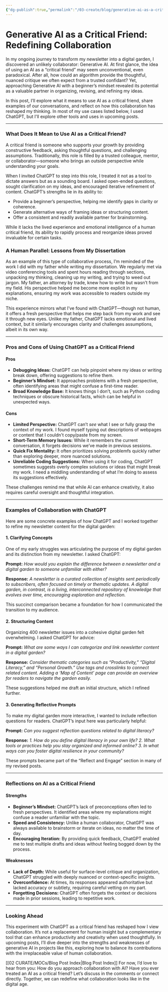 ```yaml
---
{"dg-publish":true,"permalink":"/03-create/blog/generative-ai-as-a-critical-friend-redefining-collaboration/","tags":["ai","generative-ai"]}
---
```


# Generative AI as a Critical Friend: Redefining Collaboration

In my ongoing journey to transform my newsletter into a digital garden, I discovered an unlikely collaborator: Generative AI. At first glance, the idea of using an AI as a “critical friend” may seem unconventional, even paradoxical. After all, how could an algorithm provide the thoughtful, nuanced critique we often expect from a trusted confidant? Yet, approaching Generative AI with a beginner’s mindset revealed its potential as a valuable partner in organizing, revising, and refining my ideas.

In this post, I’ll explore what it means to use AI as a critical friend, share examples of our conversations, and reflect on how this collaboration has reshaped my thinking. In most of my use cases listed below, I used ChatGPT, but I'll explore other tools and uses in upcoming posts. 

---

### **What Does It Mean to Use AI as a Critical Friend?**

A critical friend is someone who supports your growth by providing constructive feedback, asking thoughtful questions, and challenging assumptions. Traditionally, this role is filled by a trusted colleague, mentor, or collaborator—someone who brings an outside perspective while understanding your goals.

When I invited ChatGPT to step into this role, I treated it not as a tool to dictate answers but as a sounding board. I asked open-ended questions, sought clarification on my ideas, and encouraged iterative refinement of content. ChatGPT’s strengths lie in its ability to:

- Provide a beginner’s perspective, helping me identify gaps in clarity or coherence.
- Generate alternative ways of framing ideas or structuring content.
- Offer a consistent and readily available partner for brainstorming.

While it lacks the lived experience and emotional intelligence of a human critical friend, its ability to rapidly process and reorganize ideas proved invaluable for certain tasks.
### **A Human Parallel: Lessons from My Dissertation**

As an example of this type of collaborative process, I’m reminded of the work I did with my father while writing my dissertation. We regularly met via video conferencing tools and spent hours reading through sections, unpacking my thinking, cleaning up my writing, and trying to weed out jargon. My father, an attorney by trade, knew how to write but wasn’t from my field. His perspective helped me become more explicit in my explanations, ensuring my work was accessible to readers outside my niche.

This experience mirrors what I’ve found with ChatGPT—though not human, it offers a fresh perspective that helps me step back from my work and see it through new eyes. Unlike my father, ChatGPT lacks emotional and lived context, but it similarly encourages clarity and challenges assumptions, albeit in its own way.

---

### **Pros and Cons of Using ChatGPT as a Critical Friend**

#### **Pros**

- **Debugging Ideas:** ChatGPT can help pinpoint where my ideas or writing break down, offering suggestions to refine them.
- **Beginner’s Mindset:** It approaches problems with a fresh perspective, often identifying areas that might confuse a first-time reader.
- **Broad Knowledge Base:** It knows things I don’t, such as Python coding techniques or obscure historical facts, which can be helpful in unexpected ways.

#### **Cons**

- **Limited Perspective:** ChatGPT can’t *see* what I see or fully grasp the context of my work. I found myself typing out descriptions of webpages or content that I couldn't copy/paste from my screen. 
- **Short-Term Memory Issues:** While it remembers the current conversation, it forgets decisions we’ve made in previous sessions.
- **Quick Fix Mentality:** It often prioritizes solving problemfs quickly rather than exploring deeper, more nuanced solutions.
- **Unreliable Coding Suggestions:** When using it for coding, ChatGPT sometimes suggests overly complex solutions or ideas that might break my work. I need a middling understanding of what I’m doing to assess its suggestions effectively.

These challenges remind me that while AI can enhance creativity, it also requires careful oversight and thoughtful integration.

---

### **Examples of Collaboration with ChatGPT**

Here are some concrete examples of how ChatGPT and I worked together to refine my newsletter content for the digital garden:

#### **1. Clarifying Concepts**

One of my early struggles was articulating the purpose of my digital garden and its distinction from my newsletter. I asked ChatGPT:

**Prompt:** _How would you explain the difference between a newsletter and a digital garden to someone unfamiliar with either?_

**Response:** _A newsletter is a curated collection of insights sent periodically to subscribers, often focused on timely or thematic updates. A digital garden, in contrast, is a living, interconnected repository of knowledge that evolves over time, encouraging exploration and reflection._

This succinct comparison became a foundation for how I communicated the transition to my audience.

#### **2. Structuring Content**

Organizing 400 newsletter issues into a cohesive digital garden felt overwhelming. I asked ChatGPT for advice:

**Prompt:** _What are some ways I can categorize and link newsletter content in a digital garden?_

**Response:** _Consider thematic categories such as “Productivity,” “Digital Literacy,” and “Personal Growth.” Use tags and crosslinks to connect related content. Adding a ‘Map of Content’ page can provide an overview for readers to navigate the garden easily._

These suggestions helped me draft an initial structure, which I refined further.

#### **3. Generating Reflective Prompts**

To make my digital garden more interactive, I wanted to include reflection questions for readers. ChatGPT’s input here was particularly helpful:

**Prompt:** _Can you suggest reflection questions related to digital literacy?_

**Response:** _1. How do you define digital literacy in your own life? 2. What tools or practices help you stay organized and informed online? 3. In what ways can you foster digital resilience in your community?_

These prompts became part of the “Reflect and Engage” section in many of my revised posts.

---

### **Reflections on AI as a Critical Friend**

#### **Strengths**

- **Beginner’s Mindset:** ChatGPT’s lack of preconceptions often led to fresh perspectives. It identified areas where my explanations might confuse a reader unfamiliar with the topic.
- **Speed and Consistency:** Unlike a human collaborator, ChatGPT was always available to brainstorm or iterate on ideas, no matter the time of day.
- **Encouraging Iteration:** By providing quick feedback, ChatGPT enabled me to test multiple drafts and ideas without feeling bogged down by the process.

#### **Weaknesses**

- **Lack of Depth:** While useful for surface-level critique and organization, ChatGPT struggled with deeply nuanced or context-specific insights.
- **Overconfidence:** At times, its responses appeared authoritative but lacked accuracy or subtlety, requiring careful vetting on my part.
- **Forgetting Decisions:** ChatGPT often forgets the context or decisions made in prior sessions, leading to repetitive work.

---

### **Looking Ahead**

This experiment with ChatGPT as a critical friend has reshaped how I view collaboration. It’s not a replacement for human insight but a complementary tool that can enhance productivity and creativity when used thoughtfully. In upcoming posts, I’ll dive deeper into the strengths and weaknesses of generative AI in projects like this, exploring how to balance its contributions with the irreplaceable value of human collaboration.

[[02 CURATE/MOCs/Blog Post Index\|Blog Post Index]]
For now, I’d love to hear from you: How do you approach collaboration with AI? Have you ever treated an AI as a critical friend? Let’s discuss in the comments or connect directly. Together, we can redefine what collaboration looks like in the digital age.
